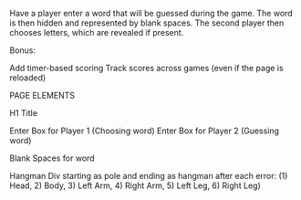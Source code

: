 Have a player enter a word that will be guessed during the game. The word is then hidden and represented by blank spaces. The second player then chooses letters, which are revealed if present.

Bonus:

Add timer-based scoring
Track scores across games (even if the page is reloaded)


PAGE ELEMENTS

H1 Title

Enter Box for Player 1 (Choosing word)
Enter Box for Player 2 (Guessing word)

Blank Spaces for word

Hangman Div starting as pole and ending as hangman after each error: (1) Head, 2) Body, 3) Left Arm, 4) Right Arm, 5) Left Leg, 6) Right Leg)


